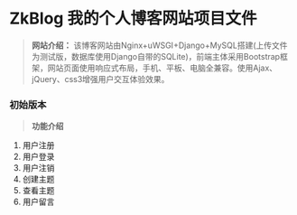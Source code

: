 # ZkBlog 我的个人博客网站项目文件
>**网站介绍：** 该博客网站由Nginx+uWSGI+Django+MySQL搭建(上传文件为测试版，数据库使用Django自带的SQLite)，前端主体采用Bootstrap框架，网站页面使用响应式布局，手机、平板、电脑全兼容。使用Ajax、jQuery、css3增强用户交互体验效果。
### 初始版本
>**功能介绍**
1. 用户注册
2. 用户登录
3. 用户注销
4. 创建主题
5. 查看主题
6. 用户留言
